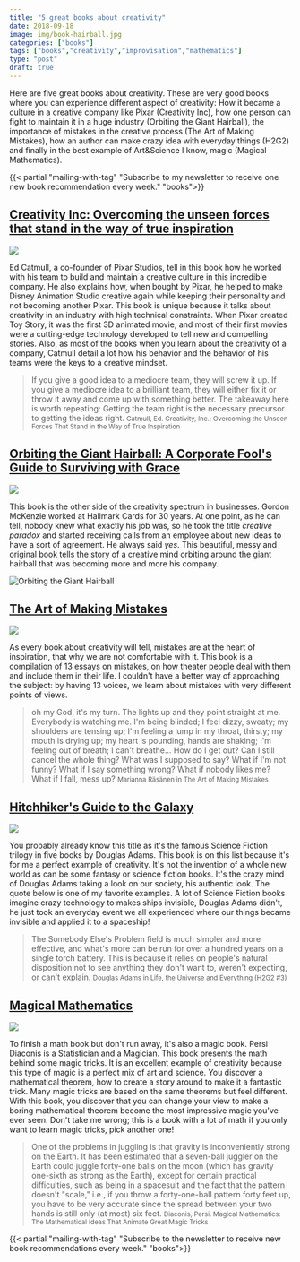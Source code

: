 ```yaml
---
title: "5 great books about creativity"
date: 2018-09-18
image: img/book-hairball.jpg
categories: ["books"]
tags: ["books","creativity","improvisation","mathematics"]
type: "post"
draft: true
---
```


Here are five great books about creativity. These are very good books where you can experience different aspect of creativity: How it became a culture in a creative company like Pixar (Creativity Inc), how one person can fight to maintain it in a huge industry (Orbiting the Giant Hairball), the importance of mistakes in the creative process (The Art of Making Mistakes), how an author can make crazy idea with everyday things (H2G2) and finally in the best example of Art&Science I know, magic (Magical Mathematics).

{{< partial "mailing-with-tag" "Subscribe to my newsletter to receive one new book recommendation every week." "books">}}

## [Creativity Inc: Overcoming the unseen forces that stand in the way of true inspiration](https://www.goodreads.com/book/show/18077903-creativity-inc?from_search=true)

<img src="/img/book-creativity.jpg" style="max-width:200px"/>

Ed Catmull, a co-founder of Pixar Studios, tell in this book how he worked with his team to build and maintain a creative culture in this incredible company. He also explains how, when bought by Pixar, he helped to make Disney Animation Studio creative again while keeping their personality and not becoming another Pixar. This book is unique because it talks about creativity in an industry with high technical constraints. When Pixar created Toy Story, it was the first 3D animated movie, and most of their first movies were a cutting-edge technology developed to tell new and compelling stories. Also, as most of the books when you learn about the creativity of a company, Catmull detail a lot how his behavior and the behavior of his teams were the keys to a creative mindset. 

> If you give a good idea to a mediocre team, they will screw it up. If you give a mediocre idea to a brilliant team, they will either fix it or throw it away and come up with something better. The takeaway here is worth repeating: Getting the team right is the necessary precursor to getting the ideas right.
> <small>Catmull, Ed. Creativity, Inc.: Overcoming the Unseen Forces That Stand in the Way of True Inspiration</small>

## [Orbiting the Giant Hairball: A Corporate Fool's Guide to Surviving with Grace](https://www.goodreads.com/book/show/100469.Orbiting_the_Giant_Hairball)

<img src="/img/book-hairball.jpg" style="max-width:200px"/>


This book is the other side of the creativity spectrum in businesses. Gordon McKenzie worked at Hallmark Cards for 30 years. At one point, as he can tell, nobody knew what exactly his job was, so he took the title _creative paradox_ and started receiving calls from an employee about new ideas to have a sort of agreement. He always said _yes_. This beautiful, messy and original book tells the story of a creative mind orbiting around the giant hairball that was becoming more and more his company.

![Orbiting the Giant Hairball](/img/book-hairball-example.jpg)

## [The Art of Making Mistakes](https://www.goodreads.com/book/show/41732061-the-art-of-making-mistakes?ac=1&from_search=true)

<img src="/img/book-mistakes.jpg" style="max-width:200px"/>

As every book about creativity will tell, mistakes are at the heart of inspiration, that why we are not comfortable with it. This book is a compilation of 13 essays on mistakes, on how theater people deal with them and include them in their life. I couldn't have a better way of approaching the subject: by having 13 voices, we learn about mistakes with very different points of views.

> oh my God, it's my turn. 
> The lights up and they point straight at me. 
> Everybody is watching me. 
> I'm being blinded; I feel dizzy, sweaty; my shoulders are tensing up; 
> I'm feeling a lump in my throat, thirsty; my mouth is drying up; my heart is pounding, hands are shaking; 
> I'm feeling out of breath; I can't breathe... 
> How do I get out? 
> Can I still cancel the whole thing? 
> What was I supposed to say? What if I'm not funny? 
> What if I say something wrong? 
> What if nobody likes me? 
> What if I fall, mess up?
> <small>Marianna Räsänen in The Art of Making Mistakes</small>

## [Hitchhiker's Guide to the Galaxy](https://www.goodreads.com/book/show/13.The_Ultimate_Hitchhiker_s_Guide_to_the_Galaxy?ac=1&from_search=true)

<img src="/img/book-h2g2.jpg" style="max-width:200px"/>

You probably already know this title as it's the famous Science Fiction trilogy in five books by Douglas Adams. This book is on this list because it's for me a perfect example of creativity. It's not the invention of a whole new world as can be some fantasy or science fiction books. It's the crazy mind of Douglas Adams taking a look on our society, his authentic look. The quote below is one of my favorite examples. A lot of Science Fiction books imagine crazy technology to makes ships invisible, Douglas Adams didn't, he just took an everyday event we all experienced where our things became invisible and applied it to a spaceship!

> The Somebody Else's Problem field is much simpler and more effective, and what's more can be run for over a hundred years on a single torch battery. This is because it relies on people's natural disposition not to see anything they don't want to, weren't expecting, or can't explain.
> <small>Douglas Adams in Life, the Universe and Everything (H2G2 #3)</small>

## [Magical Mathematics](https://www.goodreads.com/book/show/11505711-magical-mathematics?ac=1&from_search=true)

<img src="/img/book-diaconis-magic.jpg" style="max-width:200px"/>

To finish a math book but don't run away, it's also a magic book. Persi Diaconis is a Statistician and a Magician. This book presents the math behind some magic tricks. It is an excellent example of creativity because this type of magic is a perfect mix of art and science. You discover a mathematical theorem, how to create a story around to make it a fantastic trick. Many magic tricks are based on the same theorems but feel different. With this book, you discover that you can change your view to make a boring mathematical theorem become the most impressive magic you've ever seen. Don't take me wrong; this is a book with a lot of math if you only want to learn magic tricks, pick another one!

> One of the problems in juggling is that gravity is inconveniently strong on the Earth. It has been estimated that a seven-ball juggler on the Earth could juggle forty-one balls on the moon (which has gravity one-sixth as strong as the Earth), except for certain practical difficulties, such as being in a spacesuit and the fact that the pattern doesn't "scale," i.e., if you throw a forty-one-ball pattern forty feet up, you have to be very accurate since the spread between your two hands is still only (at most) six feet.
> <small>Diaconis, Persi. Magical Mathematics: The Mathematical Ideas That Animate Great Magic Tricks</small>

{{< partial "mailing-with-tag" "Subscribe to the newsletter to receive new book recommendations every week." "books">}}

